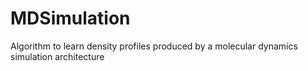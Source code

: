 # MDSimulation
Algorithm to learn density profiles produced by a molecular dynamics simulation architecture
